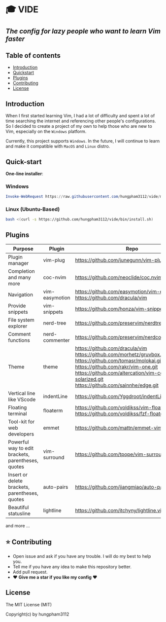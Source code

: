 # :mortar_board: VIDE 

## _The config for lazy people who want to learn Vim faster_

## Table of contents

- [Introduction](#introduction)
- [Quickstart](#quick-start)
- [Plugins](#plugins)
- [Contributing](#contributing)
- [License](#license)

## Introduction

When I first started learning Vim, I had a lot of difficulty and spent a lot of
time searching the internet and referencing other people's configurations. So I
decided to create a project of my own to help those who are new to Vim,
especially on the `Windows` platform.

Currently, this project supports `Windows`. In the future, I will continue to
learn and make it compatible with `MacOS` and `Linux` distro.

## Quick-start

__One-line installer__:

### Windows

```powershell
Invoke-WebRequest https://raw.githubusercontent.com/hungpham3112/vide/main/bin/install.ps1 -UseBasicParsing | Invoke-Expression
```

### Linux (Ubuntu-Based)

```sh
bash <(curl -s https://github.com/hungpham3112/vide/bin/install.sh)
```

## Plugins

| Purpose | Plugin | Repo |
| ------ | ------ | ------ |
| Plugin manager | vim-plug | <https://github.com/junegunn/vim-plug.git> |
| Completion and many more | coc-nvim | <https://github.com/neoclide/coc.nvim.git> |
| Navigation | vim-easymotion | <https://github.com/easymotion/vim-easymotion><br><https://github.com/dracula/vim> |
| Provide snippets | vim-snippets | <https://github.com/honza/vim-snippets> |
| File system explorer | nerd-tree |  <https://github.com/preservim/nerdtree.git> |
| Comment functions | nerd-commenter | <https://github.com/preservim/nerdcommenter.git> |
| Theme | theme  | <https://github.com/dracula/vim><br> <https://github.com/morhetz/gruvbox.git><br> <https://github.com/tomasr/molokai.git><br> <https://github.com/rakr/vim-one.git><br> <https://github.com/altercation/vim-colors-solarized.git><br> <https://github.com/sainnhe/edge.git><br> |
| Vertical line like VScode| indentLine  | <https://github.com/Yggdroot/indentLine.git> |
| Floating terminal | floaterm  | <https://github.com/voldikss/vim-floaterm.git><br><https://github.com/voldikss/fzf-floaterm.git>|
| Tool-kit for web developers | emmet  |   <https://github.com/mattn/emmet-vim.git> |
| Powerful way to edit<br>brackets, parentheses, quotes | vim-surround  |  <https://github.com/tpope/vim-surround.git>|
| Insert or delete<br>brackets, parentheses, quotes | auto-pairs  |  <https://github.com/jiangmiao/auto-pairs> |
| Beautiful statusline | lightline |  <https://github.com/itchyny/lightline.vim> |
and more ...

## :star: Contributing

- Open issue and ask if you have any trouble. I will do my best to help you.
- Tell me if you have any idea to make this repository better.
- Add pull request.
- :heart: __Give me a star if you like my config__ :heart:

## License

The MIT License (MIT)

Copyright(c) by hungpham3112

